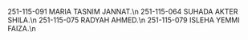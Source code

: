 251-115-091  MARIA TASNIM JANNAT.\n
251-115-064  SUHADA AKTER SHILA.\n
251-115-075  RADYAH AHMED.\n
251-115-079  ISLEHA YEMMI FAIZA.\n
